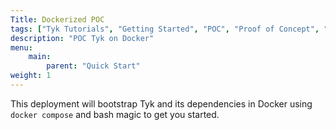 ```yaml
---
Title: Dockerized POC
tags: ["Tyk Tutorials", "Getting Started", "POC", "Proof of Concept", "docker", "docker-compose"]
description: "POC Tyk on Docker"
menu:
    main:
        parent: "Quick Start"
weight: 1
---
```




This deployment will bootstrap Tyk and its dependencies in Docker using `docker compose` and bash magic to get you started.


